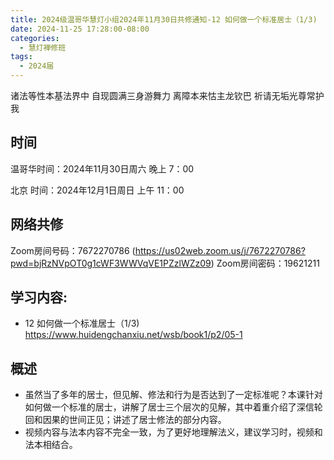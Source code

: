 ```yaml
---
title: 2024级温哥华慧灯小组2024年11月30日共修通知-12 如何做一个标准居士（1/3)
date: 2024-11-25 17:28:00-08:00
categories:
  - 慧灯禅修班
tags:
  - 2024届
---
```

诸法等性本基法界中 自现圆满三身游舞力
离障本来怙主龙钦巴 祈请无垢光尊常护我

## 时间


温哥华时间：2024年11月30日周六 晚上 7：00

北京 时间：2024年12月1日周日 上午 11：00


## 网络共修
Zoom房间号码：7672270786  (https://us02web.zoom.us/j/7672270786?pwd=bjRzNVpOT0g1cWF3WWVqVE1PZzlWZz09)
Zoom房间密码：19621211


## 学习内容:

-  12 如何做一个标准居士（1/3) <https://www.huidengchanxiu.net/wsb/book1/p2/05-1>


## 概述 
- 虽然当了多年的居士，但见解、修法和行为是否达到了一定标准呢？本课针对如何做一个标准的居士，讲解了居士三个层次的见解，其中着重介绍了深信轮回和因果的世间正见；讲述了居士修法的部分内容。
- 视频内容与法本内容不完全一致，为了更好地理解法义，建议学习时，视频和法本相结合。
